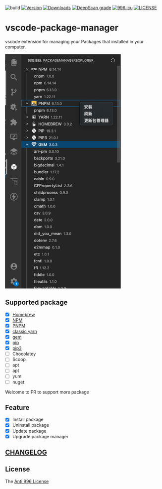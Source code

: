 ![build](https://github.com/axetroy/vscode-package-manager/workflows/build/badge.svg)
[![Version](https://vsmarketplacebadge.apphb.com/version/axetroy.vscode-package-manager.svg)](https://marketplace.visualstudio.com/items?itemName=axetroy.vscode-package-manager)
[![Downloads](https://vsmarketplacebadge.apphb.com/downloads/axetroy.vscode-package-manager.svg)](https://marketplace.visualstudio.com/items?itemName=axetroy.vscode-package-manager)
[![DeepScan grade](https://deepscan.io/api/teams/5773/projects/7593/branches/79865/badge/grade.svg)](https://deepscan.io/dashboard#view=project&tid=5773&pid=7593&bid=79865)
[![996.icu](https://img.shields.io/badge/link-996.icu-red.svg)](https://996.icu)
[![LICENSE](https://img.shields.io/badge/license-Anti%20996-blue.svg)](https://github.com/996icu/996.ICU/blob/master/LICENSE)

# vscode-package-manager

vscode extension for managing your Packages that installed in your computer.

![screenshot.png](./screenshot.png)

## Supported package

- [x] [Homebrew](https://brew.sh/)
- [x] [NPM](https://npmjs.com/)
- [x] [PNPM](https://pnpm.io/)
- [x] [classic yarn](https://classic.yarnpkg.com/)
- [x] [gem](https://rubygems.org/)
- [x] [pip](https://pip.pypa.io/)
- [x] [pip3](https://pip.pypa.io/)
- [ ] Chocolatey
- [ ] Scoop
- [ ] apt
- [ ] apt
- [ ] yum
- [ ] nuget

Welcome to PR to support more package

## Feature

- [x] Install package
- [x] Uninstall package
- [x] Update package
- [x] Upgrade package manager

## [CHANGELOG](https://github.com/axetroy/vscode-package-manager/blob/master/CHANGELOG.md)

## License

The [Anti 996 License](https://github.com/axetroy/vscode-package-manager/blob/master/LICENSE)
